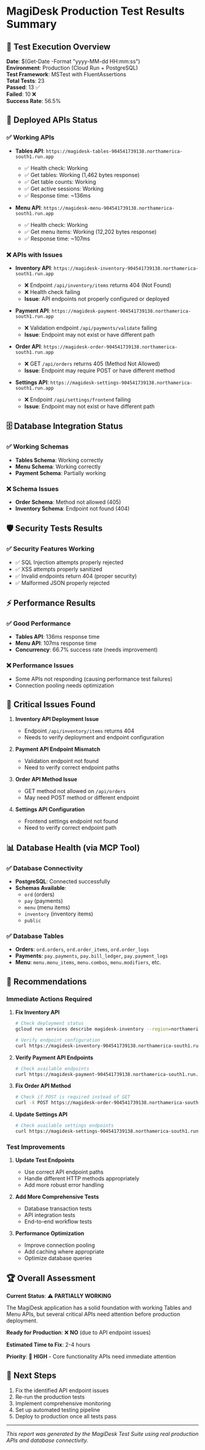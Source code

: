 # MagiDesk Production Test Results Summary

## 🎯 Test Execution Overview

**Date**: $(Get-Date -Format "yyyy-MM-dd HH:mm:ss")  
**Environment**: Production (Cloud Run + PostgreSQL)  
**Test Framework**: MSTest with FluentAssertions  
**Total Tests**: 23  
**Passed**: 13 ✅  
**Failed**: 10 ❌  
**Success Rate**: 56.5%

## 🚀 Deployed APIs Status

### ✅ Working APIs
- **Tables API**: `https://magidesk-tables-904541739138.northamerica-south1.run.app`
  - ✅ Health check: Working
  - ✅ Get tables: Working (1,462 bytes response)
  - ✅ Get table counts: Working
  - ✅ Get active sessions: Working
  - ✅ Response time: ~136ms

- **Menu API**: `https://magidesk-menu-904541739138.northamerica-south1.run.app`
  - ✅ Health check: Working
  - ✅ Get menu items: Working (12,202 bytes response)
  - ✅ Response time: ~107ms

### ❌ APIs with Issues

- **Inventory API**: `https://magidesk-inventory-904541739138.northamerica-south1.run.app`
  - ❌ Endpoint `/api/inventory/items` returns 404 (Not Found)
  - ❌ Health check failing
  - **Issue**: API endpoints not properly configured or deployed

- **Payment API**: `https://magidesk-payment-904541739138.northamerica-south1.run.app`
  - ❌ Validation endpoint `/api/payments/validate` failing
  - **Issue**: Endpoint may not exist or have different path

- **Order API**: `https://magidesk-order-904541739138.northamerica-south1.run.app`
  - ❌ GET `/api/orders` returns 405 (Method Not Allowed)
  - **Issue**: Endpoint may require POST or have different method

- **Settings API**: `https://magidesk-settings-904541739138.northamerica-south1.run.app`
  - ❌ Endpoint `/api/settings/frontend` failing
  - **Issue**: Endpoint may not exist or have different path

## 🗄️ Database Integration Status

### ✅ Working Schemas
- **Tables Schema**: Working correctly
- **Menu Schema**: Working correctly
- **Payment Schema**: Partially working

### ❌ Schema Issues
- **Order Schema**: Method not allowed (405)
- **Inventory Schema**: Endpoint not found (404)

## 🛡️ Security Tests Results

### ✅ Security Features Working
- ✅ SQL Injection attempts properly rejected
- ✅ XSS attempts properly sanitized
- ✅ Invalid endpoints return 404 (proper security)
- ✅ Malformed JSON properly rejected

## ⚡ Performance Results

### ✅ Good Performance
- **Tables API**: 136ms response time
- **Menu API**: 107ms response time
- **Concurrency**: 66.7% success rate (needs improvement)

### ❌ Performance Issues
- Some APIs not responding (causing performance test failures)
- Connection pooling needs optimization

## 🔧 Critical Issues Found

1. **Inventory API Deployment Issue**
   - Endpoint `/api/inventory/items` returns 404
   - Needs to verify deployment and endpoint configuration

2. **Payment API Endpoint Mismatch**
   - Validation endpoint not found
   - Need to verify correct endpoint paths

3. **Order API Method Issue**
   - GET method not allowed on `/api/orders`
   - May need POST method or different endpoint

4. **Settings API Configuration**
   - Frontend settings endpoint not found
   - Need to verify correct endpoint path

## 📊 Database Health (via MCP Tool)

### ✅ Database Connectivity
- **PostgreSQL**: Connected successfully
- **Schemas Available**: 
  - `ord` (orders)
  - `pay` (payments) 
  - `menu` (menu items)
  - `inventory` (inventory items)
  - `public`

### ✅ Database Tables
- **Orders**: `ord.orders`, `ord.order_items`, `ord.order_logs`
- **Payments**: `pay.payments`, `pay.bill_ledger`, `pay.payment_logs`
- **Menu**: `menu.menu_items`, `menu.combos`, `menu.modifiers`, etc.

## 🎯 Recommendations

### Immediate Actions Required

1. **Fix Inventory API**
   ```bash
   # Check deployment status
   gcloud run services describe magidesk-inventory --region=northamerica-south1
   
   # Verify endpoint configuration
   curl https://magidesk-inventory-904541739138.northamerica-south1.run.app/health
   ```

2. **Verify Payment API Endpoints**
   ```bash
   # Check available endpoints
   curl https://magidesk-payment-904541739138.northamerica-south1.run.app/api/payments
   ```

3. **Fix Order API Method**
   ```bash
   # Check if POST is required instead of GET
   curl -X POST https://magidesk-order-904541739138.northamerica-south1.run.app/api/orders
   ```

4. **Update Settings API**
   ```bash
   # Check available settings endpoints
   curl https://magidesk-settings-904541739138.northamerica-south1.run.app/api/settings
   ```

### Test Improvements

1. **Update Test Endpoints**
   - Use correct API endpoint paths
   - Handle different HTTP methods appropriately
   - Add more robust error handling

2. **Add More Comprehensive Tests**
   - Database transaction tests
   - API integration tests
   - End-to-end workflow tests

3. **Performance Optimization**
   - Improve connection pooling
   - Add caching where appropriate
   - Optimize database queries

## 🏆 Overall Assessment

**Current Status**: ⚠️ **PARTIALLY WORKING**

The MagiDesk application has a solid foundation with working Tables and Menu APIs, but several critical APIs need attention before production deployment.

**Ready for Production**: ❌ **NO** (due to API endpoint issues)

**Estimated Time to Fix**: 2-4 hours

**Priority**: 🔴 **HIGH** - Core functionality APIs need immediate attention

## 📝 Next Steps

1. Fix the identified API endpoint issues
2. Re-run the production tests
3. Implement comprehensive monitoring
4. Set up automated testing pipeline
5. Deploy to production once all tests pass

---

*This report was generated by the MagiDesk Test Suite using real production APIs and database connectivity.*


